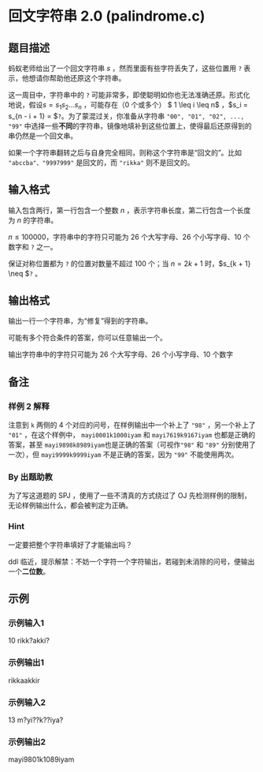 # 回文字符串 2.0 (palindrome.c)

## 题目描述

蚂蚁老师给出了一个回文字符串 $s$ ，然而里面有些字符丢失了，这些位置用 `?` 表示，他想请你帮助他还原这个字符串。

这一周目中，字符串中的 `?` 可能非常多，即使聪明如你也无法准确还原。形式化地说，假设$s = s_1s_2\ldots s_n$ ，可能存在（0 个或多个） $ 1 \leq i \leq n$ ，$s_i = s_{n - i + 1} = $`?`。为了蒙混过关，你准备从字符串 `"00", "01", "02", ..., "99"` 中选择一些**不同**的字符串，镜像地填补到这些位置上，使得最后还原得到的串仍然是一个回文串。

如果一个字符串翻转之后与自身完全相同，则称这个字符串是“回文的”。比如 `"abccba"、"9997999"` 是回文的，而 `"rikka"` 则不是回文的。

## 输入格式

输入包含两行，第一行包含一个整数 $n$ ，表示字符串长度，第二行包含一个长度为 $n$ 的字符串。

$n \leq 100000$，字符串中的字符只可能为 26 个大写字母、26 个小写字母、10 个数字和 `?` 之一。

保证对称位置都为 `?` 的位置对数量不超过 100 个；当 $n = 2k+1$ 时，$s_{k + 1} \neq $`?` 。

## 输出格式

输出一行一个字符串，为“修复”得到的字符串。

可能有多个符合条件的答案，你可以任意输出一个。

输出字符串中的字符只可能为 26 个大写字母、26 个小写字母、10 个数字

## 备注

### 样例 2 解释

注意到 `k` 两侧的 4 个对应的问号，在样例输出中一个补上了 `"98"` ，另一个补上了 `"01"` ，在这个样例中， `mayi0001k1000iyam` 和 `mayi7619k9167iyam` 也都是正确的答案，甚至 `mayi9898k8989iyam`也是正确的答案（可视作`"98"` 和 `"89"` 分别使用了一次），但 `mayi9999k9999iyam` 不是正确的答案，因为 `"99"` 不能使用两次。

### By 出题助教

为了写这道题的 SPJ ，使用了一些不清真的方式绕过了 OJ 先检测样例的限制，无论样例输出什么，都会被判定为正确。

### Hint

一定要把整个字符串填好了才能输出吗？

ddl 临近，提示解禁：不妨一个字符一个字符输出，若碰到未消除的问号，便输出一个**二位数**。

## 示例

### 示例输入1

10
rikk?akki?

### 示例输出1

rikkaakkir

### 示例输入2

13
m?yi??k??iya?

### 示例输出2

mayi9801k1089iyam